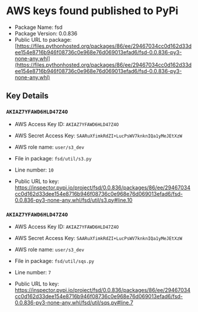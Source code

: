 # AWS keys found published to PyPi

* Package Name: fsd
* Package Version: 0.0.836
* Public URL to package: [https://files.pythonhosted.org/packages/86/ee/29467034cc0d162d33dee154e8716b946f08736c0e968e76d069013efad6/fsd-0.0.836-py3-none-any.whl](https://files.pythonhosted.org/packages/86/ee/29467034cc0d162d33dee154e8716b946f08736c0e968e76d069013efad6/fsd-0.0.836-py3-none-any.whl)

## Key Details

### `AKIAZ7YFAWD6HLD47Z4O`

* AWS Access Key ID: `AKIAZ7YFAWD6HLD47Z4O`
* AWS Secret Access Key: `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` 
* AWS role name: `user/s3_dev`
* File in package: `fsd/util/s3.py`
* Line number: `10`

* Public URL to key: https://inspector.pypi.io/project/fsd/0.0.836/packages/86/ee/29467034cc0d162d33dee154e8716b946f08736c0e968e76d069013efad6/fsd-0.0.836-py3-none-any.whl/fsd/util/s3.py#line.10



### `AKIAZ7YFAWD6HLD47Z4O`

* AWS Access Key ID: `AKIAZ7YFAWD6HLD47Z4O`
* AWS Secret Access Key: `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` 
* AWS role name: `user/s3_dev`
* File in package: `fsd/util/sqs.py`
* Line number: `7`

* Public URL to key: https://inspector.pypi.io/project/fsd/0.0.836/packages/86/ee/29467034cc0d162d33dee154e8716b946f08736c0e968e76d069013efad6/fsd-0.0.836-py3-none-any.whl/fsd/util/sqs.py#line.7



